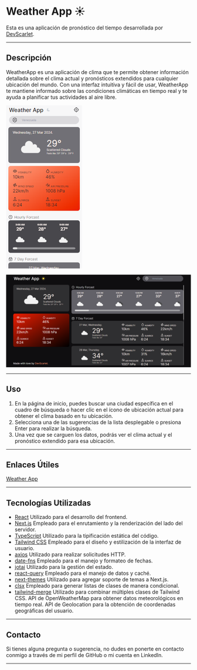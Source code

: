 # Weather App ☀️

Esta es una aplicación de pronóstico del tiempo desarrollada por [DevScarlet](https://www.linkedin.com/in/scarletvargas-systems-engineer).

---

## Descripción

WeatherApp es una aplicación de clima que te permite obtener información detallada sobre el clima actual y pronósticos extendidos para cualquier ubicación del mundo. Con una interfaz intuitiva y fácil de usar, WeatherApp te mantiene informado sobre las condiciones climáticas en tiempo real y te ayuda a planificar tus actividades al aire libre.

![Weather App](./public/weather-app.png)

![Weather App Dark](./public/weather-app-dark.png)

---

## Uso

1. En la página de inicio, puedes buscar una ciudad específica en el cuadro de búsqueda o hacer clic en el ícono de ubicación actual para obtener el clima basado en tu ubicación.
2. Selecciona una de las sugerencias de la lista desplegable o presiona Enter para realizar la búsqueda.
3. Una vez que se carguen los datos, podrás ver el clima actual y el pronóstico extendido para esa ubicación.

---

## Enlaces Útiles

[Weather App](https://weather-app-zeta-three-53.vercel.app/)

---

## Tecnologías Utilizadas

- [React](https://reactjs.org/) Utilizado para el desarrollo del frontend.
- [Next.js](https://nextjs.org/) Empleado para el enrutamiento y la renderización del lado del servidor.
- [TypeScript](https://www.typescriptlang.org/) Utilizado para la tipificación estática del código.
- [Tailwind CSS](https://tailwindcss.com/) Empleado para el diseño y estilización de la interfaz de usuario.
- [axios](https://axios-http.com/) Utilizado para realizar solicitudes HTTP.
- [date-fns](https://date-fns.org/) Empleado para el manejo y formateo de fechas.
- [jotai](https://github.com/pmndrs/jotai) Utilizado para la gestión del estado.
- [react-query](https://react-query.tanstack.com/) Empleado para el manejo de datos y caché.
- [next-themes](https://github.com/pacocoursey/next-themes) Utilizado para agregar soporte de temas a Next.js.
- [clsx](https://github.com/lukeed/clsx) Empleado para generar listas de clases de manera condicional.
- [tailwind-merge](https://github.com/benface/tailwind-merge) Utilizado para combinar múltiples clases de Tailwind CSS.
API de OpenWeatherMap para obtener datos meteorológicos en tiempo real.
API de Geolocation para la obtención de coordenadas geográficas del usuario.

---

## Contacto

Si tienes alguna pregunta o sugerencia, no dudes en ponerte en contacto conmigo a través de mi perfil de GitHub o mi cuenta en LinkedIn.

---